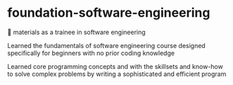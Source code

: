 # foundation-software-engineering
🚆 materials as a trainee in software engineering

Learned the fundamentals of software engineering course designed specifically for beginners with no prior coding knowledge

Learned core programming concepts and with the skillsets and know-how to solve complex problems by writing a sophisticated and efficient program
